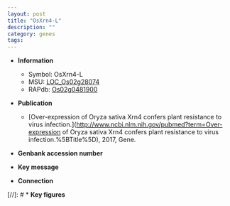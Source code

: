 ```yaml
---
layout: post
title: "OsXrn4-L"
description: ""
category: genes
tags: 
---
```


* **Information**  
    + Symbol: OsXrn4-L  
    + MSU: [LOC_Os02g28074](http://rice.uga.edu/cgi-bin/ORF_infopage.cgi?orf=LOC_Os02g28074)  
    + RAPdb: [Os02g0481900](https://rapdb.dna.affrc.go.jp/locus/?name=Os02g0481900)  

* **Publication**  
    + [Over-expression of Oryza sativa Xrn4 confers plant resistance to virus infection.](http://www.ncbi.nlm.nih.gov/pubmed?term=Over-expression of Oryza sativa Xrn4 confers plant resistance to virus infection.%5BTitle%5D), 2017, Gene.

* **Genbank accession number**  

* **Key message**  

* **Connection**  

[//]: # * **Key figures**  


